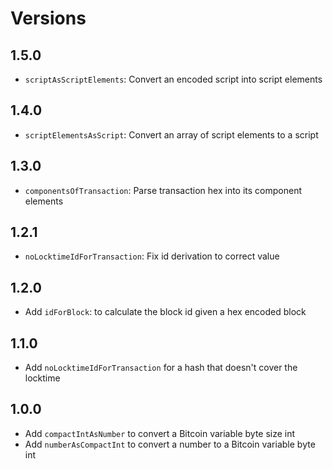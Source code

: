 # Versions

## 1.5.0

- `scriptAsScriptElements`: Convert an encoded script into script elements

## 1.4.0

- `scriptElementsAsScript`: Convert an array of script elements to a script

## 1.3.0

- `componentsOfTransaction`: Parse transaction hex into its component elements

## 1.2.1

- `noLocktimeIdForTransaction`: Fix id derivation to correct value

## 1.2.0

- Add `idForBlock`: to calculate the block id given a hex encoded block

## 1.1.0

- Add `noLocktimeIdForTransaction` for a hash that doesn't cover the locktime

## 1.0.0

- Add `compactIntAsNumber` to convert a Bitcoin variable byte size int
- Add `numberAsCompactInt` to convert a number to a Bitcoin variable byte int
